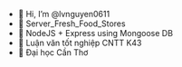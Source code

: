 - 👋 Hi, I’m @lvnguyen0611
- 👋 Server_Fresh_Food_Stores
- 👀 NodeJS + Express using Mongoose DB
- 🌱 Luận văn tốt nghiệp CNTT K43
- 🌱 Đại học Cần Thơ
